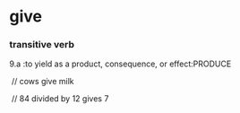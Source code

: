 # give

### transitive verb

9.a  :to yield as a product, consequence, or effect:PRODUCE

​		// cows give milk

​		// 84 divided by 12 gives 7